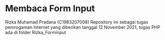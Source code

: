 # Membaca Form Input

Rizka Muhamad Pradana (C1983207008)
Repository ini sebagai tugas pemrogaman Internet yang diberikan tanggal 12 November 2021, tugas PHP ada di folder Rizka_Forminput
